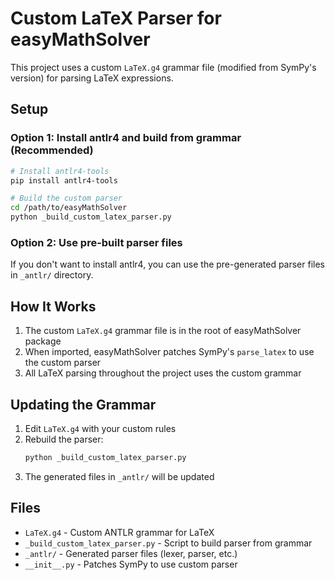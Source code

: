 # Custom LaTeX Parser for easyMathSolver

This project uses a custom `LaTeX.g4` grammar file (modified from SymPy's version) for parsing LaTeX expressions.

## Setup

### Option 1: Install antlr4 and build from grammar (Recommended)

```bash
# Install antlr4-tools
pip install antlr4-tools

# Build the custom parser
cd /path/to/easyMathSolver
python _build_custom_latex_parser.py
```

### Option 2: Use pre-built parser files

If you don't want to install antlr4, you can use the pre-generated parser files in `_antlr/` directory.

## How It Works

1. The custom `LaTeX.g4` grammar file is in the root of easyMathSolver package
2. When imported, easyMathSolver patches SymPy's `parse_latex` to use the custom parser
3. All LaTeX parsing throughout the project uses the custom grammar

## Updating the Grammar

1. Edit `LaTeX.g4` with your custom rules
2. Rebuild the parser:
   ```bash
   python _build_custom_latex_parser.py
   ```
3. The generated files in `_antlr/` will be updated

## Files

- `LaTeX.g4` - Custom ANTLR grammar for LaTeX
- `_build_custom_latex_parser.py` - Script to build parser from grammar
- `_antlr/` - Generated parser files (lexer, parser, etc.)
- `__init__.py` - Patches SymPy to use custom parser
